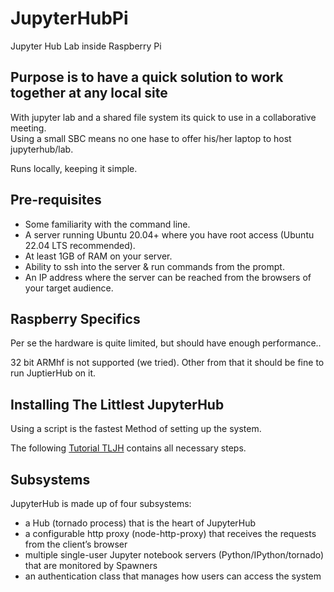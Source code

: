 # JupyterHubPi

Jupyter Hub Lab inside Raspberry Pi

## Purpose is to have a quick solution to work together at any local site

With jupyter lab and a shared file system its quick to use in a collaborative meeting.  
Using a small SBC means no one hase to offer his/her laptop to host jupyterhub/lab.  

Runs locally, keeping it simple.  

## Pre-requisites

- Some familiarity with the command line.
- A server running Ubuntu 20.04+ where you have root access (Ubuntu 22.04 LTS recommended).
- At least 1GB of RAM on your server.
- Ability to ssh into the server & run commands from the prompt.
- An IP address where the server can be reached from the browsers of your target audience.

## Raspberry Specifics

Per se the hardware is quite limited, but should have enough performance..

32 bit ARMhf is not supported (we tried). Other from that it should be fine to run JuptierHub on it.

## Installing The Littlest JupyterHub

Using a script is the fastest Method of setting up the system. 

The following [Tutorial TLJH](https://tljh.jupyter.org/en/latest/install/custom-server.html) contains all necessary steps.

## Subsystems

JupyterHub is made up of four subsystems:

- a Hub (tornado process) that is the heart of JupyterHub
- a configurable http proxy (node-http-proxy) that receives the requests from the client’s browser
- multiple single-user Jupyter notebook servers (Python/IPython/tornado) that are monitored by Spawners
- an authentication class that manages how users can access the system
